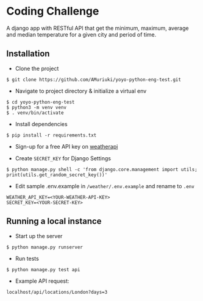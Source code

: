 # Coding Challenge
A django app with RESTful API that get the minimum, maximum, average and median temperature for a given city and period of time.

## Installation
* Clone the project
```
$ git clone https://github.com/AMuriuki/yoyo-python-eng-test.git
```

* Navigate to project directory & initialize a virtual env
```
$ cd yoyo-python-eng-test
$ python3 -m venv venv
$ . venv/bin/activate
```

* Install dependencies 
```
$ pip install -r requirements.txt
```

* Sign-up for a free API key on [weatherapi](https://www.weatherapi.com/)

* Create `SECRET_KEY` for Django Settings
```
$ python manage.py shell -c 'from django.core.management import utils; print(utils.get_random_secret_key())'
```

* Edit sample .env.example in `/weather/.env.example` and rename to `.env`
```
WEATHER_API_KEY=<YOUR-WEATHER-API-KEY>
SECRET_KEY=<YOUR-SECRET-KEY>
```
## Running a local instance
* Start up the server
```
$ python manage.py runserver
```
* Run tests
```
$ python manage.py test api
```
* Example API request:
```
localhost/api/locations/London?days=3
``` 
